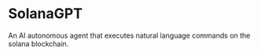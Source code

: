 # SolanaGPT
An AI autonomous agent that executes natural language commands on the solana blockchain.
